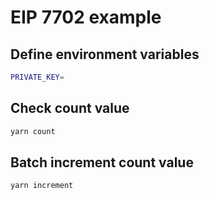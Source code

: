 # EIP 7702 example

## Define environment variables

```bash
PRIVATE_KEY=
```

## Check count value

```bash
yarn count
```

## Batch increment count value

```bash
yarn increment
```
